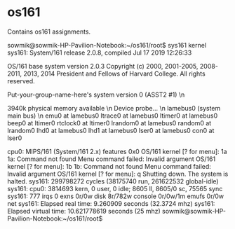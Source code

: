 # os161
Contains os161 assignments.

sowmik@sowmik-HP-Pavilion-Notebook:~/os161/root$ sys161 kernel
sys161: System/161 release 2.0.8, compiled Jul 17 2019 12:26:33

OS/161 base system version 2.0.3
Copyright (c) 2000, 2001-2005, 2008-2011, 2013, 2014
   President and Fellows of Harvard College.  All rights reserved.

Put-your-group-name-here's system version 0 (ASST2 #1) \n

3940k physical memory available \n
Device probe... \n
lamebus0 (system main bus) \n
emu0 at lamebus0
ltrace0 at lamebus0
ltimer0 at lamebus0
beep0 at ltimer0
rtclock0 at ltimer0
lrandom0 at lamebus0
random0 at lrandom0
lhd0 at lamebus0
lhd1 at lamebus0
lser0 at lamebus0
con0 at lser0

cpu0: MIPS/161 (System/161 2.x) features 0x0
OS/161 kernel [? for menu]: 1a
1a: Command not found
Menu command failed: Invalid argument
OS/161 kernel [? for menu]: 1b
1b: Command not found
Menu command failed: Invalid argument
OS/161 kernel [? for menu]: q
Shutting down.
The system is halted.
sys161: 299798272 cycles (38175740 run, 261622532 global-idle)
sys161:   cpu0: 3814693 kern, 0 user, 0 idle; 8605 ll, 8605/0 sc, 75565 sync
sys161: 777 irqs 0 exns 0r/0w disk 8r/782w console 0r/0w/1m emufs 0r/0w net
sys161: Elapsed real time: 9.260909 seconds (32.3724 mhz)
sys161: Elapsed virtual time: 10.621778619 seconds (25 mhz)
sowmik@sowmik-HP-Pavilion-Notebook:~/os161/root$ 
